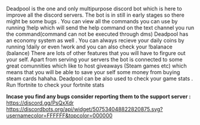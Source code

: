Deadpool is the one and only multipurpose discord bot which is here to improve all the discord servers.
The bot is in still in early stages so there might be some bugs .
You can view all the commands you can use by running !help which will send the help command on the text channel you run the command(command can not be executed through dms)
Deadpool has an economy system as well . You can always recieve your daily coins by running !daily or even !work and you can also check your !balanace (balance)
There are lots of other features that you will have to firgure out your self.
Apart from serving your servers the bot is connected to some great comunnities which like to host giveaways (Steam games etc)
which means that you will be able to save your self some money from buying steam cards hahaha. 
Deadpool can be also used to check your game stats . Run !fortnite to check your fortnite stats 

**Incase you find any bugs consider reporting them to the support server :** https://discord.gg/PsQxXdr
https://discordbots.org/api/widget/507534048822820875.svg?usernamecolor=FFFFFF&topcolor=000000
